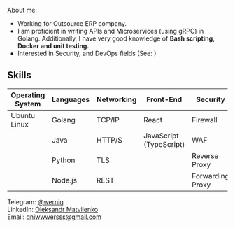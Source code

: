 
About me:
- Working for Outsource ERP company.
- I am proficient in writing APIs and Microservices (using gRPC) in Golang. Additionally, I have very good knowledge of <b> Bash scripting, Docker and unit testing. </b>
- Interested in Security, and DevOps fields (See: <Link>)


## Skills
| Operating System | Languages | Networking | Front-End | Security | Deployment |
|------------------|-----------|------------|-----------|----------|------------|
| Ubuntu Linux     | Golang    | TCP/IP     | React     | Firewall | Heroku     |
|                  | Java      | HTTP/S     | JavaScript (TypeScript) | WAF | AWS        |
|                  | Python    | TLS        |           | Reverse Proxy |            |
|                  | Node.js   | REST       |           | Forwarding Proxy |         |

Telegram: <a href="https://t.me/usioa"> @werniq </a> <br>
LinkedIn: <a href="https://www.linkedin.com/in/oleksandr-matviienko-4a7b16248/"> Oleksandr Matviienko </a> <br>
Email: <a href="mailto:qniwwwersss@gmail.com"> qniwwwersss@gmail.com </a> <br>

